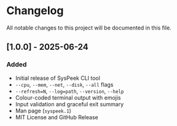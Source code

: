 # Changelog

All notable changes to this project will be documented in this file.

## [1.0.0] - 2025-06-24
### Added
- Initial release of SysPeek CLI tool
- `--cpu`, `--mem`, `--net`, `--disk`, `--all` flags
- `--refresh=N`, `--log=path`, `--version`, `--help`
- Colour-coded terminal output with emojis
- Input validation and graceful exit summary
- Man page (`syspeek.1`)
- MIT License and GitHub Release

<!--
## [1.1.0] - YYYY-MM-DD
### Added
- Placeholder for future feature
-->
